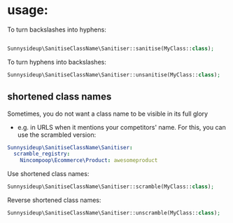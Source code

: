 # usage:

To turn backslashes into hyphens:
```php

Sunnysideup\SanitiseClassName\Sanitiser::sanitise(MyClass::class);
```

To turn hyphens into backslashes:
```php
Sunnysideup\SanitiseClassName\Sanitiser::unsanitise(MyClass::class);
```

## shortened class names
Sometimes, you do not want a class name to be visible in its full glory 
- e.g. in URLS when it mentions your competitors' name.
For this, you can use the scrambled version:

```yml
Sunnysideup\SanitiseClassName\Sanitiser:
  scramble_registry:
    Nincompoop\Ecommerce\Product: awesomeproduct
```

Use shortened class names:
```php
Sunnysideup\SanitiseClassName\Sanitiser::scramble(MyClass::class);
```

Reverse shortened class names:
```php
Sunnysideup\SanitiseClassName\Sanitiser::unscramble(MyClass::class);
```
